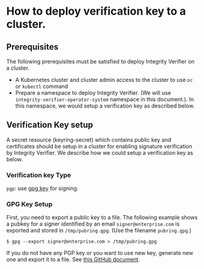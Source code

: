 # How to deploy verification key to a cluster.

## Prerequisites

The following prerequisites must be satisfied to deploy Integrity Verifier on a cluster.
- A Kubernetes cluster and cluster admin access to the cluster to use `oc` or `kubectl` command
- Prepare a namespace to deploy Integrity Verifier. (We will use `integrity-verifier-operator-system` namespace in this document.). In this namespace, we would setup a verification key as described below.

## Verification Key setup
A secret resource (keyring-secret) which contains public key and certificates should be setup in a cluster for enabling signature verification by Integrity Verifier. We describe how we could setup a verification key as below.

### Verification key Type
`pgp`: use [gpg key](https://www.gnupg.org/index.html) for signing.

### GPG Key Setup

First, you need to export a public key to a file. The following example shows a pubkey for a signer identified by an email `signer@enterprise.com` is exported and stored in `/tmp/pubring.gpg`. (Use the filename `pubring.gpg`.)

```
$ gpg --export signer@enterprise.com > /tmp/pubring.gpg
```

If you do not have any PGP key or you want to use new key, generate new one and export it to a file. See [this GitHub document](https://docs.github.com/en/free-pro-team@latest/github/authenticating-to-github/generating-a-new-gpg-key).

